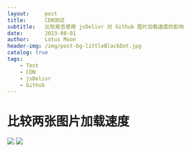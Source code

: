 ```yaml
---
layout:     post
title:      CDN测试
subtitle:   比较是否使用 jsDelivr 对 Github 图片加载速度的影响
date:       2023-08-01
author:     Lotus Moon
header-img: /img/post-bg-littleBlackDot.jpg
catalog: true
tags:
    - Test
    - CDN
    - jsDelivr
    - Github
---
```


# 比较两张图片加载速度
![](https://github.com/lotus-moon-0/lotus-moon-0.github.io/img/bigImg/test-1.png)
![](https://cdn.jsdelivr.net/gh/lotus-moon-0/lotus-moon-0.github.io/img/bigImg/test-1.png)